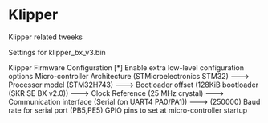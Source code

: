 # Klipper
Klipper related tweeks



Settings for klipper_bx_v3.bin 

Klipper Firmware Configuration
[*] Enable extra low-level configuration options
    Micro-controller Architecture (STMicroelectronics STM32)  --->
    Processor model (STM32H743)  --->
    Bootloader offset (128KiB bootloader (SKR SE BX v2.0))  --->
    Clock Reference (25 MHz crystal)  --->
    Communication interface (Serial (on UART4 PA0/PA1))  --->
(250000) Baud rate for serial port
(PB5,PE5) GPIO pins to set at micro-controller startup
